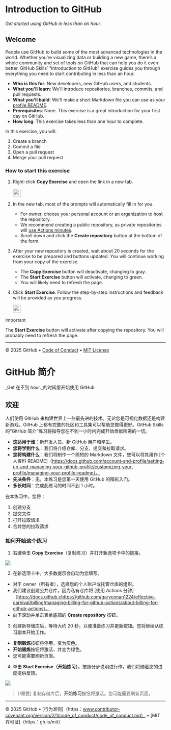 # Introduction to GitHub


_Get started using GitHub in less than an hour._


## Welcome


People use GitHub to build some of the most advanced technologies in the world. Whether you’re visualizing data or building a new game, there’s a whole community and set of tools on GitHub that can help you do it even better. GitHub Skills’ “Introduction to GitHub” exercise guides you through everything you need to start contributing in less than an hour.


- **Who is this for**: New developers, new GitHub users, and students.
- **What you'll learn**: We'll introduce repositories, branches, commits, and pull requests.
- **What you'll build**: We'll make a short Markdown file you can use as your [profile README](https://docs.github.com/account-and-profile/setting-up-and-managing-your-github-profile/customizing-your-profile/managing-your-profile-readme).
- **Prerequisites**: None. This exercise is a great introduction for your first day on GitHub.
- **How long**: This exercise takes less than one hour to complete.


In this exercise, you will:


1. Create a branch
2. Commit a file
3. Open a pull request
4. Merge your pull request


### How to start this exercise


1. Right-click **Copy Exercise** and open the link in a new tab.


   <a id="copy-exercise">
      <img src="https://img.shields.io/badge/📠_Copy_Exercise-AAA" height="25pt"/>
   </a>


2. In the new tab, most of the prompts will automatically fill in for you.
   - For owner, choose your personal account or an organization to host the repository.
   - We recommend creating a public repository, as private repositories will [use Actions minutes](https://docs.github.chttps://github.com/garyconan1224/effective-carnival/billing/managing-billing-for-github-actions/about-billing-for-github-actions).
   - Scroll down and click the **Create repository** button at the bottom of the form.


3. After your new repository is created, wait about 20 seconds for the exercise to be prepared and buttons updated. You will continue working from your copy of the exercise.
   - The **Copy Exercise** button will deactivate, changing to gray.
   - The **Start Exercise** button will activate, changing to green.
   - You will likely need to refresh the page.


4. Click **Start Exercise**. Follow the step-by-step instructions and feedback will be provided as you progress.


   <a id="start-exercise" href="https://github.com/garyconan1224/effective-carnival/issues/1">
      <img src="https://img.shields.io/badge/🚀_Start_Exercise-008000" height="25pt"/>
   </a>


> [!IMPORTANT]
> The **Start Exercise** button will activate after copying the repository. You will probably need to refresh the page.


---


&copy; 2025 GitHub &bull; [Code of Conduct](https:www.contributor-covenant.org/version/2/1/code_of_conduct/code_of_conduct.md) &bull; [MIT License](https:gh.io/mit)
# GitHub 简介


_Get 在不到 hour._的时间里开始使用 GitHub


## 欢迎


人们使用 GitHub 来构建世界上一些最先进的技术。无论您是可视化数据还是构建新游戏，GitHub 上都有完整的社区和工具集可以帮助您做得更好。GitHub Skills 的“GitHub 简介”练习将指导您在不到一小时内完成开始贡献所需的一切。


- **这适用于谁**：新开发人员、新 GitHub 用户和学生。
- **您将学到什么**：我们将介绍仓库、分支、提交和拉取请求。
- **您将构建什么**：我们将制作一个简短的 Markdown 文件，您可以将其用作 [个人资料 README]（https://docs.github.com/account-and-profile/setting-up-and-managing-your-github-profile/customizing-your-profile/managing-your-profile-readme）。
- **先决条件**：无。本练习是您第一天使用 GitHub 的精彩入门。
- **多长时间**：完成此练习的时间不到 1 小时。


在本练习中，您将：


1. 创建分支
2. 提交文件
3. 打开拉取请求
4. 合并您的拉取请求


### 如何开始这个练习


1. 右键单击 **Copy Exercise**（复制练习）并打开新选项卡中的链接。


<a id=“copy-exercise”>
<img src=“https://img.shields.io/badge/📠_Copy_Exercise-AAA” height=“25pt”/>
</a>


2. 在新选项卡中，大多数提示会自动为您填写。
- 对于 owner（所有者），选择您的个人账户或托管仓库的组织。
- 我们建议创建公共仓库，因为私有仓库将 [使用 Actions 分钟]（https://docs.github.chttps://github.com/garyconan1224/effective-carnival/billing/managing-billing-for-github-actions/about-billing-for-github-actions）。
- 向下滚动并单击表单底部的 **Create repository** 按钮。


3. 创建新存储库后，等待大约 20 秒，以便准备练习并更新按钮。您将继续从练习副本开始工作。
- **复制锻炼**按钮将停用，变为灰色。
- **开始锻炼**按钮将激活，并变为绿色。
- 您可能需要刷新页面。


4. 单击 **Start Exercise（开始练习）**。按照分步说明进行作，我们将随着您的进度提供反馈。


<a id=“start-exercise” href=“https://github.com/garyconan1224/effective-carnival/issues/1”>
<img src=“https://img.shields.io/badge/🚀_Start_Exercise-008000” height=“25pt”/>
</a>


> [!重要]
> 复制存储库后，**开始练习**按钮将激活。您可能需要刷新页面。


---


© 2025 GitHub • [行为准则]（https：www.contributor-covenant.org/version/2/1/code_of_conduct/code_of_conduct.md） • [MIT 许可证]（https：gh.io/mit）
